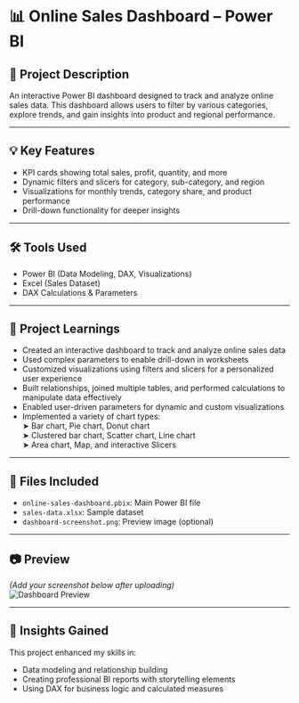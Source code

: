 # 📊 Online Sales Dashboard – Power BI

## 📝 Project Description
An interactive Power BI dashboard designed to track and analyze online sales data. This dashboard allows users to filter by various categories, explore trends, and gain insights into product and regional performance.

---

## 💡 Key Features
- KPI cards showing total sales, profit, quantity, and more
- Dynamic filters and slicers for category, sub-category, and region
- Visualizations for monthly trends, category share, and product performance
- Drill-down functionality for deeper insights

---

## 🛠 Tools Used
- Power BI (Data Modeling, DAX, Visualizations)
- Excel (Sales Dataset)
- DAX Calculations & Parameters

---

## 🎯 Project Learnings
- Created an interactive dashboard to track and analyze online sales data
- Used complex parameters to enable drill-down in worksheets  
- Customized visualizations using filters and slicers for a personalized user experience
- Built relationships, joined multiple tables, and performed calculations to manipulate data effectively
- Enabled user-driven parameters for dynamic and custom visualizations
- Implemented a variety of chart types:  
  ➤ Bar chart, Pie chart, Donut chart  
  ➤ Clustered bar chart, Scatter chart, Line chart  
  ➤ Area chart, Map, and interactive Slicers

---

## 📁 Files Included
- `online-sales-dashboard.pbix`: Main Power BI file
- `sales-data.xlsx`: Sample dataset
- `dashboard-screenshot.png`: Preview image (optional)

---

## 📷 Preview
*(Add your screenshot below after uploading)*  
![Dashboard Preview](dashboard-screenshot.png)

---

## 📌 Insights Gained
This project enhanced my skills in:
- Data modeling and relationship building
- Creating professional BI reports with storytelling elements
- Using DAX for business logic and calculated measures
